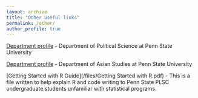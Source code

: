 ```yaml
---
layout: archive
title: "Other useful links"
permalink: /other/
author_profile: true
---
```


[Department profile](https://polisci.la.psu.edu/people/amv5718/) - Department of Political Science at Penn State University

[Department profile](https://asian.la.psu.edu/people/angel-m-villegas-cruz/) - Department of Asian Studies at Penn State University

[Getting Started with R Guide](/files/Getting Started with R.pdf) - This is a file written to help explain R and code writing to Penn State PLSC undergraduate students unfamiliar with statistical programs.
